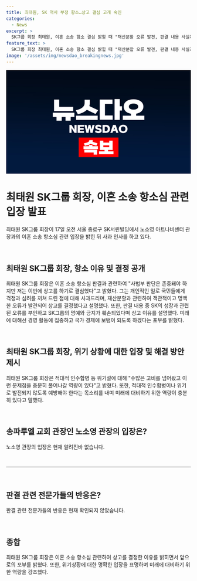```yaml
---
title: 최태원, SK 역사 부정 항소…상고 결심 고개 숙인
categories:
  - News
excerpt: >
  SK그룹 회장 최태원, 이혼 소송 항소 결심 밝힐 때 "재산분할 오류 발견, 판결 내용 사실과 다름" 강조하며 사과와 명예 회복을 다짐. 대법원 판단 기다리며 경영 활동에 집중한 뒤 적대적 인수합병 등 위기에 대비할 능력 강조.
feature_text: >
  SK그룹 회장 최태원, 이혼 소송 항소 결심 밝힐 때 "재산분할 오류 발견, 판결 내용 사실과 다름" 강조하며 사과와 명예 회복을 다짐. 대법원 판단 기다리며 경영 활동에 집중한 뒤 적대적 인수합병 등 위기에 대비할 능력 강조.
image: '/assets/img/newsdao_breakingnews.jpg'
---
```


<p><img src="/assets/img/newsdao_breakingnews.jpg" alt="firstkoreanews 속보" /></p>

<h1>최태원 SK그룹 회장, 이혼 소송 항소심 관련 입장 발표</h1>

<p data-ke-size="size16">최태원 SK그룹 회장이 17일 오전 서울 종로구 SK서린빌딩에서 노소영 아트나비센터 관장과의 이혼 소송 항소심 관련 입장을 밝힌 뒤 사과 인사를 하고 있다.</p>

<p data-ke-size="size16">&nbsp;</p>

<h2 data-ke-size="size26">최태원 SK그룹 회장, 항소 이유 및 결정 공개</h2>

<p data-ke-size="size16">최태원 SK그룹 회장은 이혼 소송 항소심 판결과 관련하여 "사법부 판단은 존중돼야 하지만 저는 이번에 상고를 하기로 결심했다"고 밝혔다. 그는 개인적인 일로 국민들에게 걱정과 심려를 끼쳐 드린 점에 대해 사과드리며, 재산분할과 관련하여 객관적이고 명백한 오류가 발견되어 상고를 결정했다고 설명했다. 또한, 판결 내용 중 SK의 성장과 관련된 오류를 부인하고 SK그룹의 명예와 긍지가 훼손되었다며 상고 이유를 설명했다. 미래에 대해선 경영 활동에 집중하고 국가 경제에 보탬이 되도록 하겠다는 포부를 밝혔다.</p>

<p data-ke-size="size16">&nbsp;</p>

<h2 data-ke-size="size26">최태원 SK그룹 회장, 위기 상황에 대한 입장 및 해결 방안 제시</h2>

<p data-ke-size="size16">최태원 SK그룹 회장은 적대적 인수합병 등 위기설에 대해 "수많은 고비를 넘어왔고 이런 문제점을 충분히 풀어나갈 역량이 있다"고 밝혔다. 또한, 적대적 인수합병이나 위기로 발전되지 않도록 예방해야 한다는 목소리를 내며 미래에 대비하기 위한 역량이 충분히 있다고 말했다.</p>

<p data-ke-size="size16">&nbsp;</p>

<h2 data-ke-size="size26">송파루엘 교회 관장인 노소영 관장의 입장은?</h2>

<p data-ke-size="size16">노소영 관장의 입장은 현재 알려진바 없습니다.</p>

<p data-ke-size="size16">&nbsp;</p>

<hr>

<p data-ke-size="size16">&nbsp;</p>

<h2 data-ke-size="size26">판결 관련 전문가들의 반응은?</h2>

<p data-ke-size="size16">판결 관련 전문가들의 반응은 현재 확인되지 않았습니다.</p>

<p data-ke-size="size16">&nbsp;</p>

<h2 data-ke-size="size26">종합</h2>

<p data-ke-size="size16">최태원 SK그룹 회장은 이혼 소송 항소심 관련하여 상고를 결정한 이유를 밝히면서 앞으로의 포부를 밝혔다. 또한, 위기상황에 대한 명확한 입장을 표명하며 미래에 대비하기 위한 역량을 강조했다.</p>

